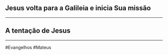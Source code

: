 ## Jesus volta para a Galileia e inicia Sua missão

---
## A tentação de Jesus

---
#Evangelhos
#Mateus